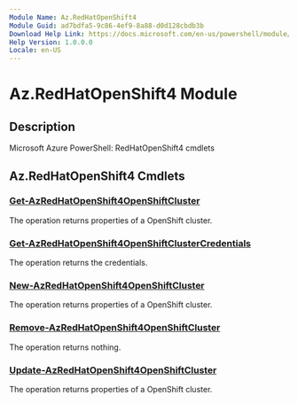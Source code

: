 ```yaml
---
Module Name: Az.RedHatOpenShift4
Module Guid: ad7bdfa5-9c86-4ef9-8a88-d0d128cbdb3b
Download Help Link: https://docs.microsoft.com/en-us/powershell/module/az.redhatopenshift4
Help Version: 1.0.0.0
Locale: en-US
---
```


# Az.RedHatOpenShift4 Module
## Description
Microsoft Azure PowerShell: RedHatOpenShift4 cmdlets

## Az.RedHatOpenShift4 Cmdlets
### [Get-AzRedHatOpenShift4OpenShiftCluster](Get-AzRedHatOpenShift4OpenShiftCluster.md)
The operation returns properties of a OpenShift cluster.

### [Get-AzRedHatOpenShift4OpenShiftClusterCredentials](Get-AzRedHatOpenShift4OpenShiftClusterCredentials.md)
The operation returns the credentials.

### [New-AzRedHatOpenShift4OpenShiftCluster](New-AzRedHatOpenShift4OpenShiftCluster.md)
The operation returns properties of a OpenShift cluster.

### [Remove-AzRedHatOpenShift4OpenShiftCluster](Remove-AzRedHatOpenShift4OpenShiftCluster.md)
The operation returns nothing.

### [Update-AzRedHatOpenShift4OpenShiftCluster](Update-AzRedHatOpenShift4OpenShiftCluster.md)
The operation returns properties of a OpenShift cluster.

